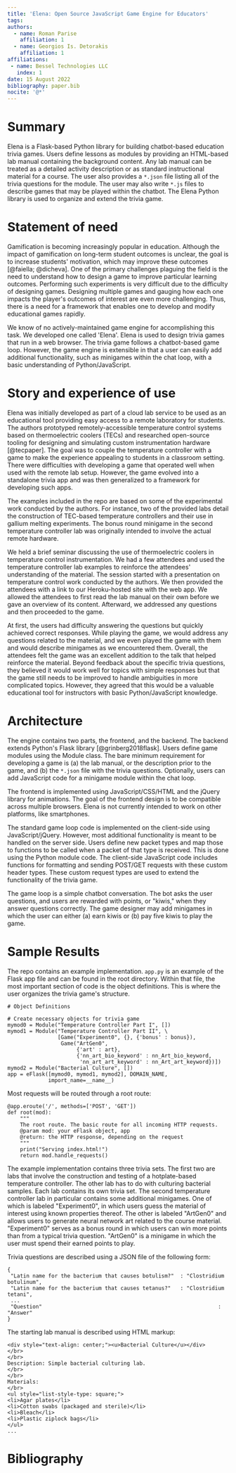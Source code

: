```yaml
---
title: 'Elena: Open Source JavaScript Game Engine for Educators'
tags:
authors:
  - name: Roman Parise
    affiliation: 1
  - name: Georgios Is. Detorakis
    affiliation: 1
affiliations:
 - name: Bessel Technologies LLC
   index: 1
date: 15 August 2022
bibliography: paper.bib
nocite: '@*'
---
```


# Summary

Elena is a Flask-based Python library for building chatbot-based education trivia games. Users define lessons as modules by providing an HTML-based lab manual containing the background content. Any lab manual can be treated as a detailed activity description or as standard instructional material for a course. The user also provides a `*.json` file listing all of the trivia questions for the module. The user may also write `*.js` files to describe games that may be played within the chatbot. The Elena Python library is used to organize and extend the trivia game.


# Statement of need

Gamification is becoming increasingly popular in education. Although the impact of gamification on long-term student outcomes is unclear, the goal is to increase students' motivation, which may improve these outcomes [@faiella; @dicheva]. One of the primary challenges plaguing the field is the need to understand how to design a game to improve particular learning outcomes.
Performing such experiments is very difficult due to the difficulty of designing games. Designing multiple games and gauging how each one impacts the player's outcomes of interest are even more challenging. Thus, there is a need for a framework that enables one to develop and modify educational games rapidly.

We know of no actively-maintained game engine for accomplishing this task. We developed one called 'Elena'. Elena is used to design trivia games that run in a web browser. The trivia game follows a chatbot-based game loop. However, the game engine is extensible in that a user can easily add additional functionality, such as minigames within the chat loop, with a basic understanding of Python/JavaScript.


# Story and experience of use

Elena was initially developed as part of a cloud lab service to be used as an educational tool providing easy access to a remote laboratory for students. The authors prototyped remotely-accessible temperature control systems based on thermoelectric coolers (TECs) and researched open-source tooling for designing and simulating custom instrumentation hardware [@tecpaper]. The goal was to couple the temperature controller with a game to make the experience appealing
to students in a classroom setting. There were difficulties with developing a game that operated well when used with the remote lab setup. However, the game evolved into a standalone trivia app and was then generalized to a framework for developing such apps.

The examples included in the repo are based on some of the experimental work conducted by the authors. For instance, two of the provided labs detail the construction of TEC-based temperature controllers and their use in gallium melting experiments. The bonus round minigame in the second temperature controller lab was originally intended to involve the actual remote hardware.

We held a brief seminar discussing the use of thermoelectric coolers in temperature control instrumentation. We had a few attendees and used the temperature controller lab examples to reinforce the attendees' understanding of the material. The session started with a presentation on temperature control work conducted by the authors. We then provided the attendees with a link to our Heroku-hosted site with the web app. We allowed the attendees to first read the lab manual on their own before we gave an overview of its content. Afterward, we addressed any questions and then proceeded to the game.

At first, the users had difficulty answering the questions but quickly achieved correct responses. While playing the game, we would address any questions related to the material, and we even played the game
with them and would describe minigames as we encountered them. Overall, the attendees felt the game was an excellent addition to the talk that helped reinforce the material. Beyond feedback about the specific
trivia questions, they believed it would work well for topics with simple responses but that the game still needs to be improved to handle ambiguities in more complicated topics. However, they agreed that this would be a valuable educational tool for instructors with basic Python/JavaScript knowledge.


# Architecture

The engine contains two parts, the frontend, and the backend. The backend extends Python's Flask library [@grinberg2018flask]. Users define game modules using the Module class. The bare minimum
requirement for developing a game is (a) the lab manual, or the description prior to the game, and (b) the `*.json` file with the trivia questions. Optionally, users can add JavaScript code for a minigame module within the chat loop.

The frontend is implemented using JavaScript/CSS/HTML and the jQuery library for animations. The goal of the frontend design is to be compatible across multiple browsers. Elena is not currently intended to work on other platforms, like smartphones.

The standard game loop code is implemented on the client-side using JavaScript/jQuery. However, most additional functionality is meant to be handled on the server side. Users define new packet types and map those to functions to be called when a packet of that type is received. This is done using the Python module code. The client-side JavaScript code includes functions for formatting and sending POST/GET requests with these custom header types. These custom request types are used to extend the functionality of the trivia game.

The game loop is a simple chatbot conversation. The bot asks the user questions, and users are rewarded with points, or "kiwis," when they answer questions correctly. The game designer may add minigames in which the user can either (a) earn kiwis or (b) pay five kiwis to play the game.


# Sample Results

The repo contains an example implementation. `app.py` is an example of the Flask app file and can
be found in the root directory. Within that file, the most important section of code is the object
definitions. This is where the user organizes the trivia game's structure.

```
# Object Definitions

# Create necessary objects for trivia game
mymod0 = Module("Temperature Controller Part I", [])
mymod1 = Module("Temperature Controller Part II", \
                [Game("Experiment0", {}, {'bonus' : bonus}),
                 Game("ArtGen0",
                      {'art' : art},
                      {'nn_art_bio_keyword' : nn_Art_bio_keyword,
                       'nn_art_art_keyword' : nn_Art_art_keyword})])
mymod2 = Module("Bacterial Culture", [])
app = eFlask([mymod0, mymod1, mymod2], DOMAIN_NAME, 
             import_name=__name__)
```

Most requests will be routed through a root route:
```
@app.eroute('/', methods=['POST', 'GET'])
def root(mod):
    """
    The root route. The basic route for all incoming HTTP requests.
    @param mod: your eFlask object, app
    @return: the HTTP response, depending on the request
    """
    print("Serving index.html!")
    return mod.handle_requests()
```

The example implementation contains three trivia sets. The first two are labs that involve
the construction and testing of a hotplate-based temperature controller. The other lab has
to do with culturing bacterial samples. Each lab contains its own trivia set. The second
temperature controller lab in particular contains some additional minigames. One of which
is labeled "Experiment0", in which users guess the material of interest using known properties
thereof. The other is labeled "ArtGen0" and allows users to generate neural network art related
to the course material. "Experiment0" serves as a bonus round in which users can win more
points than from a typical trivia question. "ArtGen0" is a minigame in which the user must
spend their earned points to play.

Trivia questions are described using a JSON file of the following form:
```
{
 "Latin name for the bacterium that causes botulism?"  : "Clostridium botulinum",
 "Latin name for the bacterium that causes tetanus?"   : "Clostridium tetani",
 ...
 "Question"                                                        : "Answer"
}
```

The starting lab manual is described using HTML markup:

```
<div style="text-align: center;"><u>Bacterial Culture</u></div>
</br>
</br>
Description: Simple bacterial culturing lab.
</br>
</br>
Materials:
</br>
<ul style="list-style-type: square;">
<li>Agar plates</li>
<li>Cotton swabs (packaged and sterile)</li>
<li>Bleach</li>
<li>Plastic ziplock bags</li>
</ul>
...
```

# Bibliography
